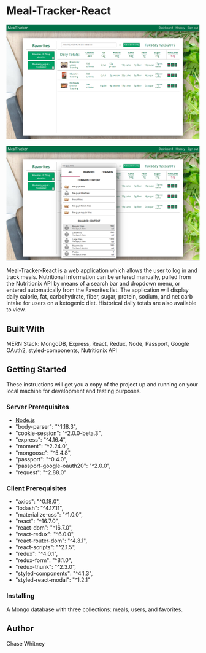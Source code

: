 # Meal-Tracker-React

![Screenshot of the dashboard](client/src/resources/images/dashboard.png)

![Screenshot of the dashboard](client/src/resources/images/dropdown.png)

Meal-Tracker-React is a web application which allows the user to log in and track meals. Nutritional information can be entered manually, pulled from the Nutritionix API by means of a search bar and dropdown menu, or entered automatically from the Favorites list. The application will display daily calorie, fat, carbohydrate, fiber, sugar, protein, sodium, and net carb intake for users on a ketogenic diet. Historical daily totals are also available to view.

## Built With

MERN Stack: MongoDB, Express, React, Redux, Node, Passport, Google OAuth2, styled-components, Nutritionix API

## Getting Started

These instructions will get you a copy of the project up and running on your local machine for development and testing purposes.

### Server Prerequisites

- [Node.js](https://nodejs.org/en/)
- "body-parser": "^1.18.3",
- "cookie-session": "^2.0.0-beta.3",
- "express": "^4.16.4",
- "moment": "^2.24.0",
- "mongoose": "^5.4.8",
- "passport": "^0.4.0",
- "passport-google-oauth20": "^2.0.0",
- "request": "^2.88.0"

### Client Prerequisites

- "axios": "^0.18.0",
- "lodash": "^4.17.11",
- "materialize-css": "^1.0.0",
- "react": "^16.7.0",
- "react-dom": "^16.7.0",
- "react-redux": "^6.0.0",
- "react-router-dom": "^4.3.1",
- "react-scripts": "^2.1.5",
- "redux": "^4.0.1",
- "redux-form": "^8.1.0",
- "redux-thunk": "^2.3.0",
- "styled-components": "^4.1.3",
- "styled-react-modal": "^1.2.1"

### Installing

A Mongo database with three collections: meals, users, and favorites.

## Author

Chase Whitney
